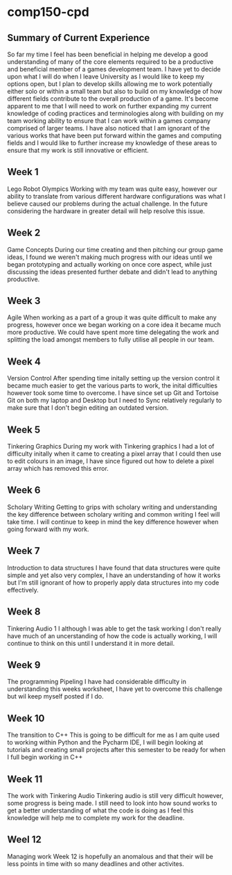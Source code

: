 # comp150-cpd

## Summary of Current Experience
So far my time I feel has been beneficial in helping me develop a good understanding of many of the core elements required to be a productive and beneficial member of a games development team. I have yet to decide upon what I will do when I leave University as I would like to keep my options open, but I plan to develop skills allowing me to work potentially either solo or within a small team but also to build on my knowledge of how different fields contribute to the overall production of a game. It's become apparent to me that I will need to work on further expanding my current knowledge of coding practices and terminologies along with building on my team working ability to ensure that I can work within a games company comprised of larger teams. I have also noticed that I am ignorant of the various works that have been put forward within the games and computing fields and I would like to further increase my knowledge of these areas to ensure that my work is still innovative or efficient.

## Week 1
Lego Robot Olympics
Working with my team was quite easy, however our ability to translate from various different hardware configurations was what I believe caused our problems during the actual challenge. In the future considering the hardware in greater detail will help resolve this issue.


## Week 2
Game Concepts
During our time creating and then pitching our group game ideas, I found we weren't making much progress with our ideas until we began prototyping and actually working on once core aspect, while just discussing the ideas presented further debate and didn't lead to anything productive.

## Week 3
Agile
When working as a part of a group it was quite difficult to make any progress, however once we began working on a core idea it became much more productive. We could have spent more time delegating the work and splitting the load amongst members to fully utilise all people in our team. 

## Week 4
Version Control
After spending time initally setting up the version control it became much easier to get the various parts to work, the inital difficulties however took some time to overcome. I have since set up Git and Tortoise Git on both my laptop and Desktop but I need to Sync relatively regularly to make sure that I don't begin editing an outdated version. 

## Week 5
Tinkering Graphics
During my work with Tinkering graphics I had a lot of difficulty initally when it came to creating a pixel array that I could then use to edit colours in an image, I have since figured out how to delete a pixel array which has removed this error.

## Week 6
Scholary Writing
Getting to grips with scholary writing and understanding the key difference between scholary writing and common writing I feel will take time. I will continue to keep in mind the key difference however when going forward with my work.

## Week 7
Introduction to data structures
I have found that data structures were quite simple and yet also very complex, I have an understanding of how it works but I'm still ignorant of how to properly apply data structures into my code effectively.

## Week 8
Tinkering Audio 1
I although I was able to get the task working I don't really have much of an uncerstanding of how the code is actually working, I will continue to think on this until I understand it in more detail.

## Week 9
The programming Pipeling
I have had considerable difficulty in understanding this weeks worksheet, I have yet to overcome this challenge but wil keep myself posted if I do.

## Week 10
The transition to C++
This is going to be difficult for me as I am quite used to working within Python and the Pycharm IDE, I will begin looking at tutorials and creating small projects after this semester to be ready for when I full begin working in C++

## Week 11
The work with Tinkering Audio
Tinkering audio is still very difficult however, some progress is being made. I still need to look into how sound works to get a better understanding of what the code is doing as I feel this knowledge will help me to complete my work for the deadline.

## Weel 12
Managing work
Week 12 is hopefully an anomalous and that their will be less points in time with so many deadlines and other activites.
